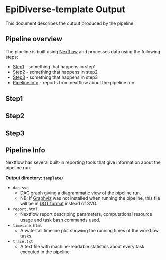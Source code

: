 # EpiDiverse-template Output
This document describes the output produced by the pipeline.

## Pipeline overview
The pipeline is built using [Nextflow](https://www.nextflow.io/) and processes data using the following steps:

* [Step1](#step1) - something that happens in step1
* [Step2](#step2) - something that happens in step2
* [Step3](#step3) - something that happens in step3
* [Pipeline Info](#pipeline-info) - reports from nextflow about the pipeline run

## Step1

## Step2

## Step3

## Pipeline Info
Nextflow has several built-in reporting tools that give information about the pipeline run.

**Output directory: `template/`**

* `dag.svg`
  * DAG graph giving a diagrammatic view of the pipeline run.
  * NB: If [Graphviz](http://www.graphviz.org/) was not installed when running the pipeline, this file will be in [DOT format](http://www.graphviz.org/content/dot-language) instead of SVG.
* `report.html`
  * Nextflow report describing parameters, computational resource usage and task bash commands used.
* `timeline.html`
  * A waterfall timeline plot showing the running times of the workflow tasks.
* `trace.txt`
  * A text file with machine-readable statistics about every task executed in the pipeline.